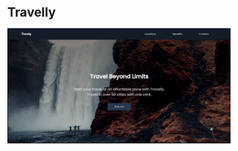 # Travelly 

![Website-Demo](https://github.com/subhadeeppaul/HTML-CSS-Practice/blob/main/Travelly/img/Website-Demo.png)

